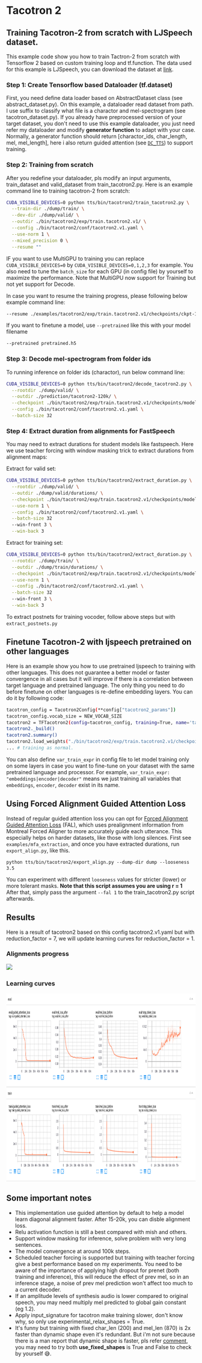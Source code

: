 # Tacotron 2

## Training Tacotron-2 from scratch with LJSpeech dataset.
This example code show you how to train Tactron-2 from scratch with Tensorflow 2 based on custom training loop and tf.function. The data used for this example is LJSpeech, you can download the dataset at  [link](https://keithito.com/LJ-Speech-Dataset/).

### Step 1: Create Tensorflow based Dataloader (tf.dataset)
First, you need define data loader based on AbstractDataset class (see abstract_dataset.py). On this example, a dataloader read dataset from path. I use suffix to classify what file is a charactor and mel-spectrogram (see tacotron_dataset.py). If you already have preprocessed version of your target dataset, you don't need to use this example dataloader, you just need refer my dataloader and modify **generator function** to adapt with your case. Normally, a generator function should return [charactor_ids, char_length, mel, mel_length], here i also return guided attention (see [`DC_TTS`](https://arxiv.org/pdf/1710.08969.pdf)) to support training.

### Step 2: Training from scratch
After you redefine your dataloader, pls modify an input arguments, train_dataset and valid_dataset from train_tacotron2.py. Here is an example command line to training tacotron-2 from scratch:

```bash
CUDA_VISIBLE_DEVICES=0 python tts/bin/tacotron2/train_tacotron2.py \
  --train-dir ./dump/train/ \
  --dev-dir ./dump/valid/ \
  --outdir ./bin/tacotron2/exp/train.tacotron2.v1/ \
  --config ./bin/tacotron2/conf/tacotron2.v1.yaml \
  --use-norm 1 \
  --mixed_precision 0 \
  --resume ""
```

IF you want to use MultiGPU to training you can replace `CUDA_VISIBLE_DEVICES=0` by `CUDA_VISIBLE_DEVICES=0,1,2,3` for example. You also need to tune the `batch_size` for each GPU (in config file) by yourself to maximize the performance. Note that MultiGPU now support for Training but not yet support for Decode.

In case you want to resume the training progress, please following below example command line:

```bash
--resume ./examples/tacotron2/exp/train.tacotron2.v1/checkpoints/ckpt-100000
```

If you want to finetune a model, use `--pretrained` like this with your model filename
```bash
--pretrained pretrained.h5
```

### Step 3: Decode mel-spectrogram from folder ids
To running inference on folder ids (charactor), run below command line:

```bash
CUDA_VISIBLE_DEVICES=0 python tts/bin/tacotron2/decode_tacotron2.py \
  --rootdir ./dump/valid/ \
  --outdir ./prediction/tacotron2-120k/ \
  --checkpoint ./bin/tacotron2/exp/train.tacotron2.v1/checkpoints/model-120000.h5 \
  --config ./bin/tacotron2/conf/tacotron2.v1.yaml \
  --batch-size 32
```

### Step 4: Extract duration from alignments for FastSpeech
You may need to extract durations for student models like fastspeech. Here we use teacher forcing with window masking trick to extract durations from alignment maps:

Extract for valid set: 
```bash
CUDA_VISIBLE_DEVICES=0 python tts/bin/tacotron2/extract_duration.py \
  --rootdir ./dump/valid/ \
  --outdir ./dump/valid/durations/ \
  --checkpoint ./bin/tacotron2/exp/train.tacotron2.v1/checkpoints/model-65000.h5 \
  --use-norm 1 \
  --config ./bin/tacotron2/conf/tacotron2.v1.yaml \
  --batch-size 32
  --win-front 3 \
  --win-back 3
```

Extract for training set:
```bash
CUDA_VISIBLE_DEVICES=0 python tts/bin/tacotron2/extract_duration.py \
  --rootdir ./dump/train/ \
  --outdir ./dump/train/durations/ \
  --checkpoint ./bin/tacotron2/exp/train.tacotron2.v1/checkpoints/model-65000.h5 \
  --use-norm 1 \
  --config ./bin/tacotron2/conf/tacotron2.v1.yaml \
  --batch-size 32
  --win-front 3 \
  --win-back 3
```

To extract postnets for training vocoder, follow above steps but with `extract_postnets.py`

## Finetune Tacotron-2 with ljspeech pretrained on other languages
Here is an example show you how to use pretrained ljspeech to training with other languages. This does not guarantee a better model or faster convergence in all cases but it will improve if there is a correlation between target language and pretrained language. The only thing you need to do before finetune on other languages is re-define embedding layers. You can do it by following code:

```bash
tacotron_config = Tacotron2Config(**config["tacotron2_params"])
tacotron_config.vocab_size = NEW_VOCAB_SIZE
tacotron2 = TFTacotron2(config=tacotron_config, training=True, name='tacotron2')
tacotron2._build()
tacotron2.summary()
tacotron2.load_weights("./bin/tacotron2/exp/train.tacotron2.v1/checkpoints/model-120000.h5", by_name=True, skip_mismatch=True)
... # training as normal.
```
You can also define `var_train_expr` in config file to let model training only on some layers in case you want to fine-tune on your dataset with the same pretrained language and processor. For example, `var_train_expr: "embeddings|encoder|decoder"` means we just training all variables that `embeddings`, `encoder`, `decoder` exist in its name.

## Using Forced Alignment Guided Attention Loss

Instead of regular guided attention loss you can opt for [Forced Alignment Guided Attention Loss](https://docs.google.com/document/d/1TMH0klOWzlH4Up_GFT2cR4zB0JehAu1pe9zOemZPk7Y/edit#) (FAL), which uses prealignment information from Montreal Forced Aligner to more accurately guide each utterance. This especially helps on harder datasets, like those with long silences.
First see `examples/mfa_extraction`, and once you have extracted durations, run `export_align.py`, like this.

    python tts/bin/tacotron2/export_align.py --dump-dir dump --looseness 3.5

You can experiment with different `looseness` values for stricter (lower) or more tolerant masks. **Note that this script assumes you are using r = 1**
After that, simply pass the argument `--fal 1` to the train_tacotron2.py script afterwards.


## Results
Here is a result of tacotron2 based on this config tacotron2.v1.yaml but with reduction_factor = 7, we will update learning curves for reduction_factor = 1.

### Alignments progress
<img src="fig/alignment.gif" height="300">

### Learning curves
<img src="fig/tensorboard.png" height="500">

## Some important notes
	
* This implementation use guided attention by default to help a model learn diagonal alignment faster. After 15-20k, you can disble alignment loss.
* Relu activation function is still a best compared with mish and others.
* Support window masking for inference, solve problem with very long sentences.
* The model convergence at around 100k steps.
* Scheduled teacher forcing is supported but training with teacher forcing give a best performance based on my experiments. You need to be aware of the importance of applying high dropout for prenet (both training and inference), this will reduce the effect of prev mel, so in an inference stage, a noise of prev mel prediction won't affect too much to a current decoder.
* If an amplitude levels of synthesis audio is lower compared to original speech, you may need multiply mel predicted to global gain constant (eg 1.2).
* Apply input_signature for tacotron make training slower, don't know why, so only use experimental_relax_shapes = True.
* It's funny but training with fixed char_len (200) and mel_len (870) is 2x faster than dynamic shape even it's redundant. But i'm not sure because there is a man report that dynamic shape is faster, pls refer [comment](https://github.com/dathudeptrai/TensorflowTTS/issues/34#issuecomment-642309118), you may need to try both **use_fixed_shapes** is True and False to check by yourself 😅.
